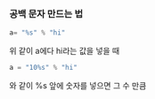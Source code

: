 
### 공백 문자 만드는 법
```python
a= "%s" % "hi"
```
위 같이 a에다 hi라는 값을 넣을 때
```python
a = "10%s" % "hi"
```
와 같이 %s 앞에 숫자를 넣으면 
그 수 만큼 

```python

```